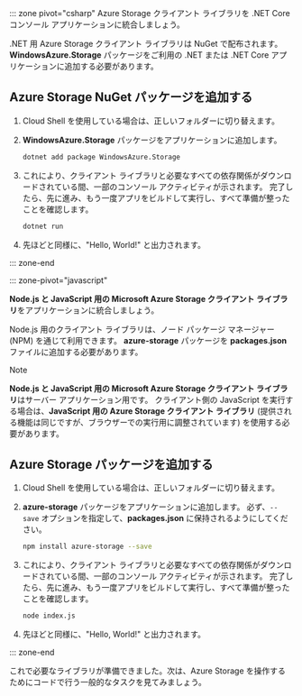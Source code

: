 ::: zone pivot="csharp" Azure Storage クライアント ライブラリを .NET Core コンソール アプリケーションに統合しましょう。

.NET 用 Azure Storage クライアント ライブラリは NuGet で配布されます。 **WindowsAzure.Storage** パッケージをご利用の .NET または .NET Core アプリケーションに追加する必要があります。

## <a name="add-the-azure-storage-nuget-package"></a>Azure Storage NuGet パッケージを追加する

1. Cloud Shell を使用している場合は、正しいフォルダーに切り替えます。

1. **WindowsAzure.Storage** パッケージをアプリケーションに追加します。

    ```bash
    dotnet add package WindowsAzure.Storage
    ```

1. これにより、クライアント ライブラリと必要なすべての依存関係がダウンロードされている間、一部のコンソール アクティビティが示されます。 完了したら、先に進み、もう一度アプリをビルドして実行し、すべて準備が整ったことを確認します。

    ```bash
    dotnet run
    ```

1. 先ほどと同様に、"Hello, World!" と出力されます。

::: zone-end

::: zone-pivot="javascript"

**Node.js と JavaScript 用の Microsoft Azure Storage クライアント ライブラリ**をアプリケーションに統合しましょう。

Node.js 用のクライアント ライブラリは、ノード パッケージ マネージャー (NPM) を通じて利用できます。 **azure-storage** パッケージを **packages.json** ファイルに追加する必要があります。

> [!NOTE]
> **Node.js と JavaScript 用の Microsoft Azure Storage クライアント ライブラリ**はサーバー アプリケーション用です。 クライアント側の JavaScript を実行する場合は、**JavaScript 用の Azure Storage クライアント ライブラリ** (提供される機能は同じですが、ブラウザーでの実行用に調整されています) を使用する必要があります。

## <a name="add-the-azure-storage-package"></a>Azure Storage パッケージを追加する

1. Cloud Shell を使用している場合は、正しいフォルダーに切り替えます。

1. **azure-storage** パッケージをアプリケーションに追加します。 必ず、`--save` オプションを指定して、**packages.json** に保持されるようにしてください。

    ```bash
    npm install azure-storage --save
    ```

1. これにより、クライアント ライブラリと必要なすべての依存関係がダウンロードされている間、一部のコンソール アクティビティが示されます。 完了したら、先に進み、もう一度アプリをビルドして実行し、すべて準備が整ったことを確認します。

    ```bash
    node index.js
    ```

1. 先ほどと同様に、"Hello, World!" と出力されます。

::: zone-end

これで必要なライブラリが準備できました。次は、Azure Storage を操作するためにコードで行う一般的なタスクを見てみましょう。
